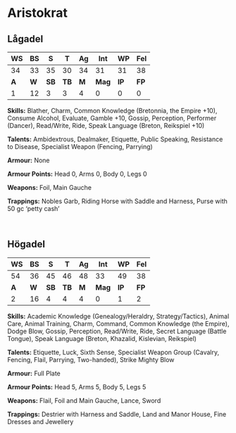 # Aristokrat

## Lågadel

|**WS**|**BS**|**S**|**T**|**Ag**|**Int**|**WP**|**Fel**|
|--|--|-|-|--|---|--|---|
|34|33|35|30|34|31|31|38|
|**A**|**W**|**SB**|**TB**|**M**|**Mag**|**IP**|**FP**|
|1|12|3|3|4|0|0|0|

**Skills:** Blather, Charm, Common Knowledge (Bretonnia, the Empire
+10), Consume Alcohol, Evaluate, Gamble +10, Gossip, Perception,
Performer (Dancer), Read/Write, Ride, Speak Language (Breton,
Reikspiel +10)

**Talents:** Ambidextrous, Dealmaker, Etiquette, Public Speaking,
Resistance to Disease, Specialist Weapon (Fencing, Parrying)

**Armour:** None

**Armour Points:** Head 0, Arms 0, Body 0, Legs 0

**Weapons:** Foil, Main Gauche

**Trappings:** Nobles Garb, Riding Horse with Saddle and Harness,
Purse with 50 gc ‘petty cash’

<br>

## Högadel

|**WS**|**BS**|**S**|**T**|**Ag**|**Int**|**WP**|**Fel**|
|--|--|-|-|--|---|--|---|
|54|36|45|46|48|33|49|38|
|**A**|**W**|**SB**|**TB**|**M**|**Mag**|**IP**|**FP**|
|2|16|4|4|4|0|1|2|

**Skills:** Academic Knowledge (Genealogy/Heraldry, Strategy/Tactics),
Animal Care, Animal Training, Charm, Command, Common
Knowledge (the Empire), Dodge Blow, Gossip, Perception, Read/Write,
Ride, Secret Language (Battle Tongue), Speak Language (Breton,
Khazalid, Kislevian, Reikspiel)

**Talents:** Etiquette, Luck, Sixth Sense, Specialist Weapon Group
(Cavalry, Fencing, Flail, Parrying, Two-handed), Strike Mighty Blow

**Armour:** Full Plate

**Armour Points:** Head 5, Arms 5, Body 5, Legs 5

**Weapons:** Flail, Foil and Main Gauche, Lance, Sword

**Trappings:** Destrier with Harness and Saddle, Land and Manor
House, Fine Dresses and Jewellery